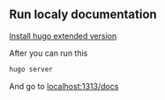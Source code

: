 ## Run localy documentation
[Install hugo extended version](https://gohugo.io/installation/)

After you can run this
```sh
hugo server
```

And go to [localhost:1313/docs](http://localhost:1313/docs)
